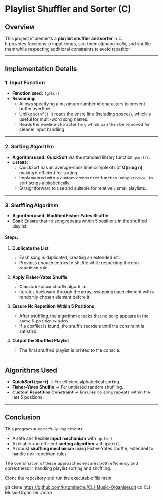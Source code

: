 # Playlist Shuffler and Sorter (C)

## Overview

This project implements a **playlist shuffler and sorter** in C.  
It provides functions to input songs, sort them alphabetically, and shuffle them while respecting additional constraints to avoid repetition.  

---

## Implementation Details

### 1. Input Function
- **Function used:** `fgets()`  
- **Reasoning:**  
  - Allows specifying a maximum number of characters to prevent buffer overflow.  
  - Unlike `scanf()`, it reads the entire line (including spaces), which is useful for multi-word song names.  
  - Reads the newline character (`\n`), which can then be removed for cleaner input handling.  

---

### 2. Sorting Algorithm
- **Algorithm used:** **QuickSort** via the standard library function `qsort()`.  
- **Details:**  
  - QuickSort has an average-case time complexity of **O(n log n)**, making it efficient for sorting.  
  - Implemented with a custom comparison function using `strcmp()` to sort songs alphabetically.  
  - Straightforward to use and suitable for relatively small playlists.  

---

### 3. Shuffling Algorithm
- **Algorithm used:** **Modified Fisher-Yates Shuffle**  
- **Goal:** Ensure that no song repeats within 5 positions in the shuffled playlist.  

#### Steps:
1. **Duplicate the List**  
   - Each song is duplicated, creating an extended list.  
   - Provides enough entries to shuffle while respecting the non-repetition rule.  

2. **Apply Fisher-Yates Shuffle**  
   - Classic in-place shuffle algorithm.  
   - Iterates backward through the array, swapping each element with a randomly chosen element before it.  

3. **Ensure No Repetition Within 5 Positions**  
   - After shuffling, the algorithm checks that no song appears in the same 5-position window.  
   - If a conflict is found, the shuffle reorders until the constraint is satisfied.  

4. **Output the Shuffled Playlist**  
   - The final shuffled playlist is printed to the console.  

---

## Algorithms Used

- **QuickSort (`qsort`)** → For efficient alphabetical sorting.  
- **Fisher-Yates Shuffle** → For unbiased random shuffling.  
- **Custom Repetition Constraint** → Ensures no song repeats within the last 5 positions.  

---

## Conclusion

This program successfully implements:  
- A safe and flexible **input mechanism** with `fgets()`.  
- A reliable and efficient **sorting algorithm** with `qsort()`.  
- A robust **shuffling mechanism** using Fisher-Yates shuffle, extended to handle non-repetition rules.  

The combination of these approaches ensures both efficiency and correctness in handling playlist sorting and shuffling.  

Clone the repository and run the executable file main:

git clone https://github.com/kingmbachu/CLI-Music-Organiser.git
cd CLI-Music-Organiser
./main
